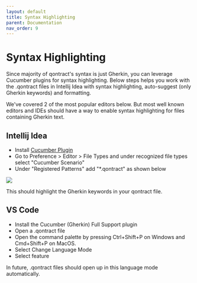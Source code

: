 ```yaml
---
layout: default
title: Syntax Highlighting
parent: Documentation
nav_order: 9
---
```

Syntax Highlighting
===================

Since majority of qontract's syntax is just Gherkin, you can leverage Cucumber plugins for syntax highlighting.
Below steps helps you work with the .qontract files in Intellij Idea with syntax highlighting, auto-suggest (only Gherkin keywords) and formatting.

We've covered 2 of the most popular editors below. But most well known editors and IDEs should have a way to enable syntax highlighting for files containing Gherkin text.

## Intellij Idea
* Install [Cucumber Plugin](https://plugins.jetbrains.com/plugin/7212-cucumber-for-java)
* Go to Preference > Editor > File Types and under recognized file types select "Cucumber Scenario"
* Under "Registered Patterns" add "*.qontract" as shown below

![](/images/ide_setup.jpg)

This should highlight the Gherkin keywords in your qontract file.

## VS Code

* Install the Cucumber (Gherkin) Full Support plugin
* Open a .qontract file
* Open the command palette by pressing Ctrl+Shift+P on Windows and Cmd+Shift+P on MacOS.
* Select Change Language Mode
* Select feature

In future, .qontract files should open up in this language mode automatically.
